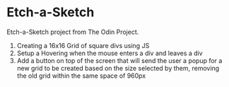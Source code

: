 # Etch-a-Sketch

Etch-a-Sketch project from The Odin Project.

1. Creating a 16x16 Grid of square divs using JS
2. Setup a Hovering when the mouse enters a div and leaves a div
3. Add a button on top of the screen that will send the user a popup for a new grid to be created based on the size selected by them, removing the old grid within the same space of 960px
